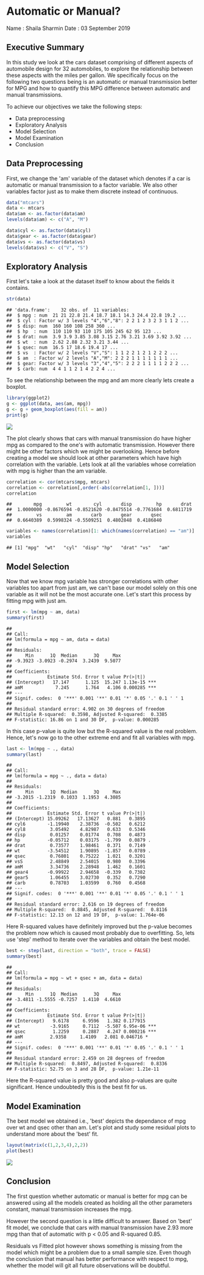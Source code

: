 # Automatic or Manual?
Name : Shaila Sharmin
Date : 03 September 2019



## Executive Summary
In this study we look at the cars dataset comprising of different aspects of automobile design for 32 automobiles, to explore the relationship between these aspects with the miles per gallon. We specifically focus on the following two questions being is an automatic or manual transmission better for MPG and how to quantify this MPG difference between automatic and manual transmissions.

To achieve our objectives we take the following steps:

- Data preprocessing
- Exploratory Analysis
- Model Selection
- Model Examination
- Conclusion

## Data Preprocessing

First, we change the 'am' variable of the dataset which denotes if a car is automatic or manual transmission to a factor variable. We also other variables factor just as to make them discrete instead of continuous.


```r
data("mtcars")
data <- mtcars
data$am <- as.factor(data$am)
levels(data$am) <- c("A", "M") 

data$cyl <- as.factor(data$cyl)
data$gear <- as.factor(data$gear)
data$vs <- as.factor(data$vs)
levels(data$vs) <- c("V", "S")
```

## Exploratory Analysis

First let's take a look at the dataset itself to know about the fields it contains.


```r
str(data)
```

```
## 'data.frame':	32 obs. of  11 variables:
##  $ mpg : num  21 21 22.8 21.4 18.7 18.1 14.3 24.4 22.8 19.2 ...
##  $ cyl : Factor w/ 3 levels "4","6","8": 2 2 1 2 3 2 3 1 1 2 ...
##  $ disp: num  160 160 108 258 360 ...
##  $ hp  : num  110 110 93 110 175 105 245 62 95 123 ...
##  $ drat: num  3.9 3.9 3.85 3.08 3.15 2.76 3.21 3.69 3.92 3.92 ...
##  $ wt  : num  2.62 2.88 2.32 3.21 3.44 ...
##  $ qsec: num  16.5 17 18.6 19.4 17 ...
##  $ vs  : Factor w/ 2 levels "V","S": 1 1 2 2 1 2 1 2 2 2 ...
##  $ am  : Factor w/ 2 levels "A","M": 2 2 2 1 1 1 1 1 1 1 ...
##  $ gear: Factor w/ 3 levels "3","4","5": 2 2 2 1 1 1 1 2 2 2 ...
##  $ carb: num  4 4 1 1 2 1 4 2 2 4 ...
```
To see the relationship between the mpg and am more clearly lets create a boxplot.


```r
library(ggplot2)
g <- ggplot(data, aes(am, mpg))
g <- g + geom_boxplot(aes(fill = am))
print(g)
```

![](Plots/Boxplot1.png)<!-- -->

The plot clearly shows that cars with manual transmission do have higher mpg as compared to the one's with automatic transmission. However there might be other factors which we might be overlooking. Hence before creating a model we should look at other parameters which have high correlation with the variable. Lets look at all the variables whose correlation with mpg is higher than the am variable.



```r
correlation <- cor(mtcars$mpg, mtcars)
correlation <- correlation[,order(-abs(correlation[1, ]))]
correlation
```

```
##        mpg         wt        cyl       disp         hp       drat 
##  1.0000000 -0.8676594 -0.8521620 -0.8475514 -0.7761684  0.6811719 
##         vs         am       carb       gear       qsec 
##  0.6640389  0.5998324 -0.5509251  0.4802848  0.4186840
```

```r
variables <- names(correlation)[1: which(names(correlation) == "am")]
variables
```

```
## [1] "mpg"  "wt"   "cyl"  "disp" "hp"   "drat" "vs"   "am"
```

## Model Selection

Now that we know mpg variable has stronger correlations with other variables too apart from just am, we can't base our model solely on this one variable as it will not be the most accurate one. Let's start this process by fitting mpg with just am.


```r
first <- lm(mpg ~ am, data)
summary(first)
```

```
## 
## Call:
## lm(formula = mpg ~ am, data = data)
## 
## Residuals:
##     Min      1Q  Median      3Q     Max 
## -9.3923 -3.0923 -0.2974  3.2439  9.5077 
## 
## Coefficients:
##             Estimate Std. Error t value Pr(>|t|)    
## (Intercept)   17.147      1.125  15.247 1.13e-15 ***
## amM            7.245      1.764   4.106 0.000285 ***
## ---
## Signif. codes:  0 '***' 0.001 '**' 0.01 '*' 0.05 '.' 0.1 ' ' 1
## 
## Residual standard error: 4.902 on 30 degrees of freedom
## Multiple R-squared:  0.3598,	Adjusted R-squared:  0.3385 
## F-statistic: 16.86 on 1 and 30 DF,  p-value: 0.000285
```

In this case p-value is quite low but the R-squared value is the real problem. Hence, let's now go to the other extreme end and fit all variables with mpg.


```r
last <- lm(mpg ~ ., data)
summary(last)
```

```
## 
## Call:
## lm(formula = mpg ~ ., data = data)
## 
## Residuals:
##     Min      1Q  Median      3Q     Max 
## -3.2015 -1.2319  0.1033  1.1953  4.3085 
## 
## Coefficients:
##             Estimate Std. Error t value Pr(>|t|)  
## (Intercept) 15.09262   17.13627   0.881   0.3895  
## cyl6        -1.19940    2.38736  -0.502   0.6212  
## cyl8         3.05492    4.82987   0.633   0.5346  
## disp         0.01257    0.01774   0.708   0.4873  
## hp          -0.05712    0.03175  -1.799   0.0879 .
## drat         0.73577    1.98461   0.371   0.7149  
## wt          -3.54512    1.90895  -1.857   0.0789 .
## qsec         0.76801    0.75222   1.021   0.3201  
## vsS          2.48849    2.54015   0.980   0.3396  
## amM          3.34736    2.28948   1.462   0.1601  
## gear4       -0.99922    2.94658  -0.339   0.7382  
## gear5        1.06455    3.02730   0.352   0.7290  
## carb         0.78703    1.03599   0.760   0.4568  
## ---
## Signif. codes:  0 '***' 0.001 '**' 0.01 '*' 0.05 '.' 0.1 ' ' 1
## 
## Residual standard error: 2.616 on 19 degrees of freedom
## Multiple R-squared:  0.8845,	Adjusted R-squared:  0.8116 
## F-statistic: 12.13 on 12 and 19 DF,  p-value: 1.764e-06
```

Here R-squared values have definitely improved but the p-value becomes the problem now which is caused most probably due to overfitting. So, lets use 'step' method to iterate over the variables and obtain the best model.


```r
best <- step(last, direction = "both", trace = FALSE)
summary(best)
```

```
## 
## Call:
## lm(formula = mpg ~ wt + qsec + am, data = data)
## 
## Residuals:
##     Min      1Q  Median      3Q     Max 
## -3.4811 -1.5555 -0.7257  1.4110  4.6610 
## 
## Coefficients:
##             Estimate Std. Error t value Pr(>|t|)    
## (Intercept)   9.6178     6.9596   1.382 0.177915    
## wt           -3.9165     0.7112  -5.507 6.95e-06 ***
## qsec          1.2259     0.2887   4.247 0.000216 ***
## amM          2.9358     1.4109   2.081 0.046716 *  
## ---
## Signif. codes:  0 '***' 0.001 '**' 0.01 '*' 0.05 '.' 0.1 ' ' 1
## 
## Residual standard error: 2.459 on 28 degrees of freedom
## Multiple R-squared:  0.8497,	Adjusted R-squared:  0.8336 
## F-statistic: 52.75 on 3 and 28 DF,  p-value: 1.21e-11
```

Here the R-squared value is pretty good and also p-values are quite significant. Hence undoubtedly this is the best fit for us.

## Model Examination

The best model we obtained i.e., 'best' depicts the dependance of mpg over wt and qsec other than am. Let's plot and study some residual plots to understand more about the 'best' fit. 


```r
layout(matrix(c(1,2,3,4),2,2))
plot(best)
```

![](Regression_Modelling_Assignment_1_files/figure-html/unnamed-chunk-8-1.png)<!-- -->

## Conclusion

The first question whether automatic or manual is better for mpg can be answered using all the models created as holding all the other parameters constant, manual transmission increases the mpg.

However the second question is a little difficult to answer.
Based on 'best' fit model, we conclude that cars with manual transmission have 2.93 more mpg than that of automatic with p < 0.05 and R-squared 0.85.

Residuals vs Fitted plot however shows something is missing from the model which might be a problem due to a small sample size. Even though the conclusion that manual has better performance with respect to mpg, whether the model will git all future observations will be doubtful.
